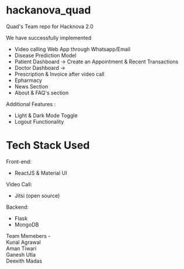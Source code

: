 # hackanova_quad
Quad's Team repo for Hacknova 2.0

We have successfully implemented 

- Video calling Web App through Whatsapp/Email
- Disease Prediction Model
- Patient Dashboard -> Create an Appointment & Recent Transactions
- Doctor Dashboard -> 
- Prescription & Invoice after video call
- Epharmacy 
- News Section 
- About & FAQ's section

Additional Features :
- Light & Dark Mode Toggle
- Logout Functionality

# Tech Stack Used
Front-end:
- ReactJS & Material UI

Video Call:
- Jitsi (open source)

Backend:
- Flask
- MongoDB



Team Memebers - <br />
Kunal Agrawal <br />
Aman Tiwari <br />
Ganesh Utla <br />
Deexith Madas 
